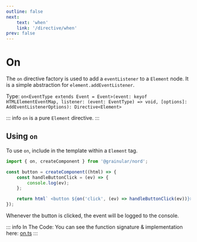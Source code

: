 ```yaml
---
outline: false
next:
    text: 'when'
    link: '/directive/when'
prev: false
---
```


<!-- @format -->

# On

The `on` directive factory is used to add a `eventListener` to a `Element` node. It is a simple abstraction for `element.addEventListener`.

Type: `on<EventType extends Event = Event>(event: keyof HTMLElementEventMap, listener: (event: EventType) => void, [options]: AddEventListenerOptions): Directive<Element>`

::: info
`on` is a pure `Element` directive.
:::

## Using `on`

To use `on`, include in the template within a `Element` tag.

```ts
import { on, createComponent } from '@grainular/nord';

const button = createComponent((html) => {
    const handleButtonClick = (ev) => {
        console.log(ev);
    };

    return html` <button ${on('click', (ev) => handleButtonClick(ev))}>Click me!</button>`;
});
```

Whenever the button is clicked, the event will be logged to the console.

::: info In The Code:
You can see the function signature & implementation here: [on.ts](https://github.com/IamSebastianDev/nord/blob/main/src/lib/directives/on.ts)
:::
